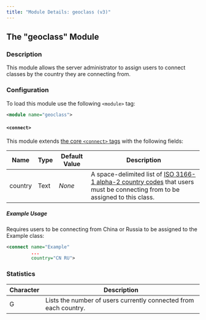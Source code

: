 ```yaml
---
title: "Module Details: geoclass (v3)"
---
```


## The "geoclass" Module

### Description

This module allows the server administrator to assign users to connect classes by the country they are connecting from.

### Configuration

To load this module use the following `<module>` tag:

```xml
<module name="geoclass">
```

#### `<connect>`

This module extends [the core `<connect>` tags](/3/configuration#connect) with the following fields:

Name    | Type | Default Value | Description
------- | ---- | ------------- | -----------
country | Text | *None*        | A space-delimited list of [ISO 3166-1 alpha-2 country codes](https://en.wikipedia.org/wiki/ISO_3166-1_alpha-2) that users must be connecting from to be assigned to this class.

##### Example Usage

Requires users to be connecting from China or Russia to be assigned to the Example class:

```xml
<connect name="Example"
         ...
         country="CN RU">
```

### Statistics

Character | Description
--------- | -----------
G         | Lists the number of users currently connected from each country.
